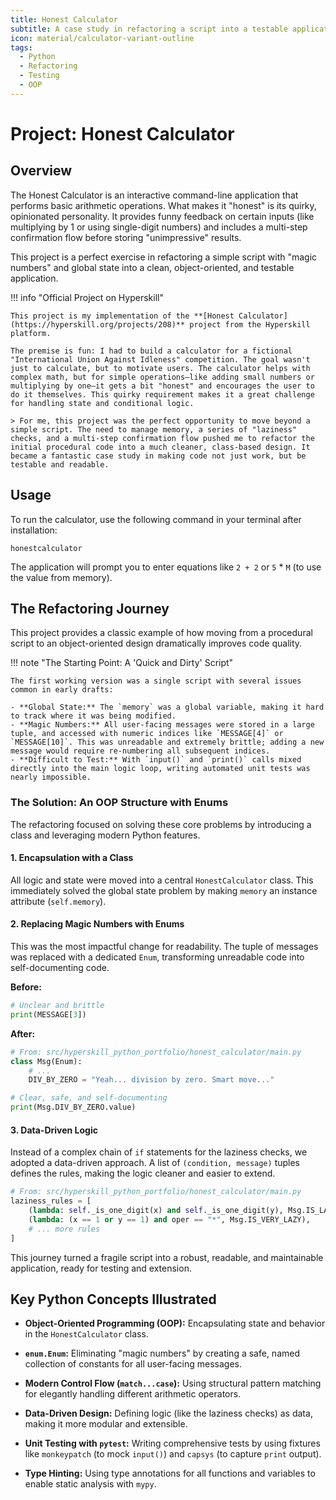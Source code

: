 ```yaml
---
title: Honest Calculator
subtitle: A case study in refactoring a script into a testable application
icon: material/calculator-variant-outline
tags:
  - Python
  - Refactoring
  - Testing
  - OOP
---
```


# Project: Honest Calculator

## Overview

The Honest Calculator is an interactive command-line application that performs basic arithmetic operations. What makes it "honest" is its quirky, opinionated personality. It provides funny feedback on certain inputs (like multiplying by 1 or using single-digit numbers) and includes a multi-step confirmation flow before storing "unimpressive" results.

This project is a perfect exercise in refactoring a simple script with "magic numbers" and global state into a clean, object-oriented, and testable application.

!!! info "Official Project on Hyperskill"

    This project is my implementation of the **[Honest Calculator](https://hyperskill.org/projects/208)** project from the Hyperskill platform.

    The premise is fun: I had to build a calculator for a fictional "International Union Against Idleness" competition. The goal wasn't just to calculate, but to motivate users. The calculator helps with complex math, but for simple operations—like adding small numbers or multiplying by one—it gets a bit "honest" and encourages the user to do it themselves. This quirky requirement makes it a great challenge for handling state and conditional logic.

    > For me, this project was the perfect opportunity to move beyond a simple script. The need to manage memory, a series of "laziness" checks, and a multi-step confirmation flow pushed me to refactor the initial procedural code into a much cleaner, class-based design. It became a fantastic case study in making code not just work, but be testable and readable.

## Usage

To run the calculator, use the following command in your terminal after installation:

```shell
honestcalculator
```

The application will prompt you to enter equations like `2 + 2` or `5` * `M` (to use the value from memory).

## The Refactoring Journey

This project provides a classic example of how moving from a procedural script to an object-oriented design dramatically improves code quality.

!!! note "The Starting Point: A 'Quick and Dirty' Script"

    The first working version was a single script with several issues common in early drafts:

    - **Global State:** The `memory` was a global variable, making it hard to track where it was being modified.
    - **Magic Numbers:** All user-facing messages were stored in a large tuple, and accessed with numeric indices like `MESSAGE[4]` or `MESSAGE[10]`. This was unreadable and extremely brittle; adding a new message would require re-numbering all subsequent indices.
    - **Difficult to Test:** With `input()` and `print()` calls mixed directly into the main logic loop, writing automated unit tests was nearly impossible.

### The Solution: An OOP Structure with Enums

The refactoring focused on solving these core problems by introducing a class and leveraging modern Python features.

#### 1. Encapsulation with a Class

All logic and state were moved into a central `HonestCalculator` class. This immediately solved the global state problem by making `memory` an instance attribute (`self.memory`).

#### 2. Replacing Magic Numbers with Enums

This was the most impactful change for readability. The tuple of messages was replaced with a dedicated `Enum`, transforming unreadable code into self-documenting code.

**Before:**

```python
# Unclear and brittle
print(MESSAGE[3])
```

**After:**

```python
# From: src/hyperskill_python_portfolio/honest_calculator/main.py
class Msg(Enum):
    # ...
    DIV_BY_ZERO = "Yeah... division by zero. Smart move..."

# Clear, safe, and self-documenting
print(Msg.DIV_BY_ZERO.value)
```

#### 3. Data-Driven Logic

Instead of a complex chain of `if` statements for the laziness checks, we adopted a data-driven approach. A list of `(condition, message)` tuples defines the rules, making the logic cleaner and easier to extend.

```python
# From: src/hyperskill_python_portfolio/honest_calculator/main.py
laziness_rules = [
    (lambda: self._is_one_digit(x) and self._is_one_digit(y), Msg.IS_LAZY),
    (lambda: (x == 1 or y == 1) and oper == "*", Msg.IS_VERY_LAZY),
    # ... more rules
]
```

This journey turned a fragile script into a robust, readable, and maintainable application, ready for testing and extension.

## Key Python Concepts Illustrated

- **Object-Oriented Programming (OOP):** Encapsulating state and behavior in the `HonestCalculator` class.

- **`enum.Enum`:** Eliminating "magic numbers" by creating a safe, named collection of constants for all user-facing messages.

- **Modern Control Flow (`match...case`):** Using structural pattern matching for elegantly handling different arithmetic operators.

- **Data-Driven Design:** Defining logic (like the laziness checks) as data, making it more modular and extensible.

- **Unit Testing with `pytest`:** Writing comprehensive tests by using fixtures like `monkeypatch` (to mock `input()`) and `capsys` (to capture `print` output).

- **Type Hinting:** Using type annotations for all functions and variables to enable static analysis with `mypy`.
